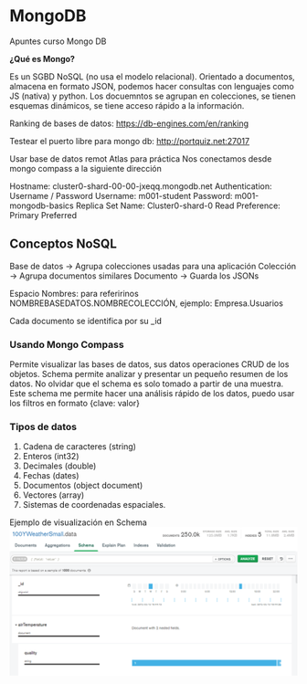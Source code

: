 # MongoDB
Apuntes curso Mongo DB

**¿Qué es Mongo?**

Es un SGBD NoSQL (no usa el modelo relacional). Orientado a documentos, almacena en  formato JSON,
podemos hacer consultas con lenguajes como JS (nativa) y python.
Los docuemntos se agrupan en colecciones, se tienen esquemas dinámicos, se tiene acceso rápido a la información.

Ranking de bases de datos: https://db-engines.com/en/ranking

Testear el puerto libre para mongo db: 
http://portquiz.net:27017

Usar base de datos remot Atlas para práctica
Nos conectamos desde mongo compass a la siguiente dirección

Hostname: cluster0-shard-00-00-jxeqq.mongodb.net
Authentication: Username / Password
Username: m001-student
Password: m001-mongodb-basics
Replica Set Name: Cluster0-shard-0
Read Preference: Primary Preferred

## Conceptos NoSQL

Base de datos -> Agrupa colecciones usadas para una aplicación
Colección -> Agrupa documentos similares
Documento -> Guarda los JSONs

Espacio Nombres: para referirinos NOMBREBASEDATOS.NOMBRECOLECCIÓN, ejemplo: Empresa.Usuarios

Cada documento se identifica por su _id

### Usando Mongo Compass

Permite visualizar las bases de datos, sus datos operaciones CRUD de los objetos. Schema permite analizar y presentar un pequeño resumen de los datos. No olvidar que el schema es solo tomado a partir de una muestra. Este schema me permite hacer una análisis rápido de los datos, puedo usar los filtros en formato {clave: valor}

### Tipos de datos

1. Cadena de caracteres (string)
2. Enteros (int32)
3. Decimales (double)
4. Fechas (dates)
5. Documentos (object document)
6. Vectores (array)
7. Sistemas de coordenadas espaciales.


Ejemplo de visualización en Schema
![schema](/imgs/schema.PNG)
